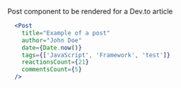 Post component to be rendered for a Dev.to article
```jsx
  <Post 
    title="Example of a post"
    author="John Doe"
    date={Date.now()}
    tags={['JavaScript', 'Framework', 'test']}
    reactionsCount={21}
    commentsCount={5}
  />
```